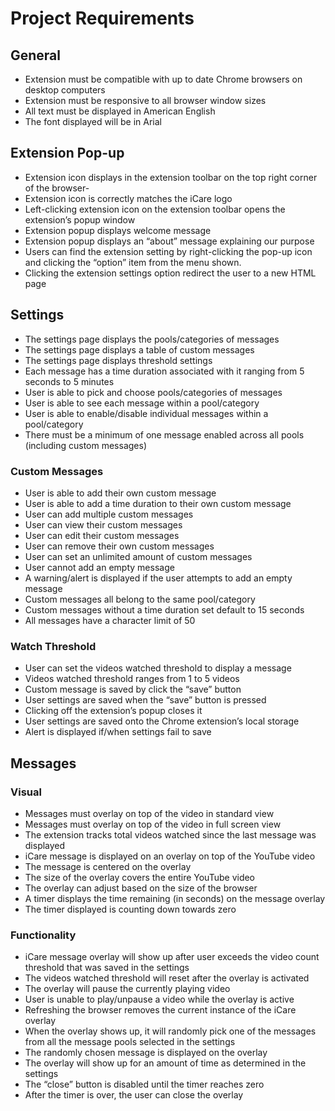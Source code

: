 # Project Requirements

## General
- Extension must be compatible with up to date Chrome browsers on desktop computers
- Extension must be responsive to all browser window sizes
- All text must be displayed in American English
- The font displayed will be in Arial

## Extension Pop-up
- Extension icon displays in the extension toolbar on the top right corner of the browser- 
- Extension icon is correctly matches the iCare logo
- Left-clicking extension icon on the extension toolbar opens the extension’s popup window 
- Extension popup displays welcome message
- Extension popup displays an “about” message explaining our purpose 
- Users can find the extension setting by right-clicking the pop-up icon and clicking the “option” item from the menu shown. 
- Clicking the extension settings option redirect the user to a new HTML page

## Settings
- The settings page displays the pools/categories of messages
- The settings page displays a table of custom messages
- The settings page displays threshold settings
- Each message has a time duration associated with it ranging from 5 seconds to 5 minutes
- User is able to pick and choose pools/categories of messages
- User is able to see each message within a pool/category
- User is able to enable/disable individual messages within a pool/category
- There must be a minimum of one message enabled across all pools (including custom messages)

### Custom Messages
- User is able to add their own custom message
- User is able to add a time duration to their own custom message
- User can add multiple custom messages
- User can view their custom messages
- User can edit their custom messages
- User can remove their own custom messages
- User can set an unlimited amount of custom messages
- User cannot add an empty message
- A warning/alert is displayed if the user attempts to add an empty message
- Custom messages all belong to the same pool/category
- Custom messages without a time duration set default to 15 seconds
- All messages have a character limit of 50

### Watch Threshold
- User can set the videos watched threshold to display a message
- Videos watched threshold ranges from 1 to 5 videos
- Custom message is saved by click the “save” button
- User settings are saved when the “save” button is pressed 
- Clicking off the extension’s popup closes it
- User settings are saved onto the Chrome extension’s local storage
- Alert is displayed if/when settings fail to save

## Messages

### Visual
- Messages must overlay on top of the video in standard view
- Messages must overlay on top of the video in full screen view
- The extension tracks total videos watched since the last message was displayed
- iCare message is displayed on an overlay on top of the YouTube video
- The message is centered on the overlay
- The size of the overlay covers the entire YouTube video
- The overlay can adjust based on the size of the browser
- A timer displays the time remaining (in seconds) on the message overlay
- The timer displayed is counting down towards zero

### Functionality
- iCare message overlay will show up after user exceeds the video count threshold that was saved in the settings
- The videos watched threshold will reset after the overlay is activated
- The overlay will pause the currently playing video
- User is unable to play/unpause a video while the overlay is active
- Refreshing the browser removes the current instance of the iCare overlay
- When the overlay shows up, it will randomly pick one of the messages from all the message pools selected in the settings
- The randomly chosen message is displayed on the overlay
- The overlay will show up for an amount of time as determined in the settings
- The “close” button is disabled until the timer reaches zero
- After the timer is over, the user can close the overlay
